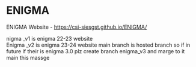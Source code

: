 # ENIGMA
ENIGMA Website - https://csi-siesgst.github.io/ENIGMA/

nigma _v1 is enigma 22-23 website  
Enigma _v2 is enigma 23-24 website 
main branch is hosted branch so if in future if their is enigma 3.0 plz create branch enigma_v3 and marge to it main this massge
